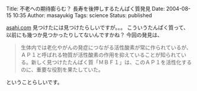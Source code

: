 Title: 不老への期待膨らむ？ 長寿を後押しするたんぱく質発見
Date: 2004-08-15 10:35
Author: masayukig
Tags: science
Status: published

[asahi.com](http://www.asahi.com/health/aged/TKY200408120379.html)
見つけたには見つけたらしいですが。。。
こういうたんぱく質って、以前にも幾つか見つかったりしてないんですかね？
今回の発見は、

> 生体内では老化やがんの発症につながる活性酸素が常に作られているが、ＡＰ１と呼ばれる物質が活性酸素の作用を抑えていることが知られている。新しく見つけたたんぱく質「ＭＢＦ１」は、このＡＰ１を活性化するのに、重要な役割を果たしていた。

ということらしいです。
